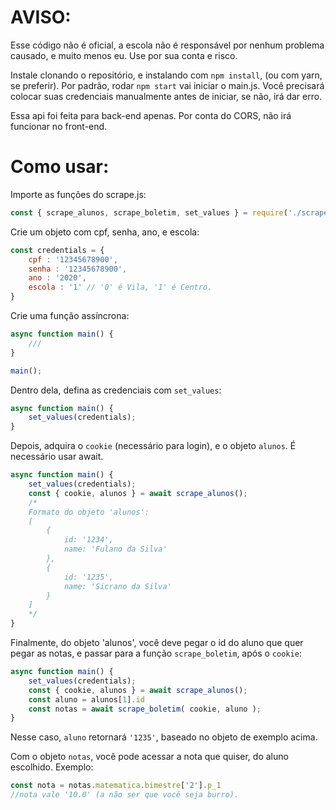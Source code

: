 # AVISO:
Esse código não é oficial, a escola não é responsável por nenhum problema causado, e muito menos eu. Use por sua conta e risco.

Instale clonando o repositório, e instalando com `npm install`, (ou com yarn, se preferir).
Por padrão, rodar `npm start` vai iniciar o main.js. Você precisará colocar suas credenciais manualmente antes de iniciar, se não, irá dar erro.

Essa api foi feita para back-end apenas. Por conta do CORS, não irá funcionar no front-end.


# Como usar:

Importe as funções do scrape.js:
```javascript
const { scrape_alunos, scrape_boletim, set_values } = require('./scrape');
```
Crie um objeto com cpf, senha, ano, e escola:
```javascript
const credentials = {
    cpf : '12345678900',
    senha : '12345678900',
    ano : '2020',
    escola : '1' // '0' é Vila, '1' é Centro.
}
```
Crie uma função assíncrona:
```javascript
async function main() {
    ///
}

main();
```
Dentro dela, defina as credenciais com `set_values`:
```javascript
async function main() {
    set_values(credentials);
}
```
Depois, adquira o `cookie` (necessário para login), e o objeto `alunos`.
É necessário usar await.
```javascript
async function main() {
    set_values(credentials);
    const { cookie, alunos } = await scrape_alunos();
    /*
    Formato do objeto 'alunos':
    [
        {
            id: '1234',
            name: 'Fulano da Silva'
        },
        {
            id: '1235',
            name: 'Sicrano da Silva'
        }
    ]
    */
}
```
Finalmente, do objeto 'alunos', você deve pegar o id do aluno que quer pegar as notas, e passar para a função `scrape_boletim`, após o `cookie`:
```javascript
async function main() {
    set_values(credentials);
    const { cookie, alunos } = await scrape_alunos();
    const aluno = alunos[1].id
    const notas = await scrape_boletim( cookie, aluno );
}
```
Nesse caso, `aluno` retornará `'1235'`, baseado no objeto de exemplo acima.

Com o objeto `notas`, você pode acessar a nota que quiser, do aluno escolhido. Exemplo:
```javascript
const nota = notas.matematica.bimestre['2'].p_1
//nota vale '10.0' (a não ser que você seja burro).
```

